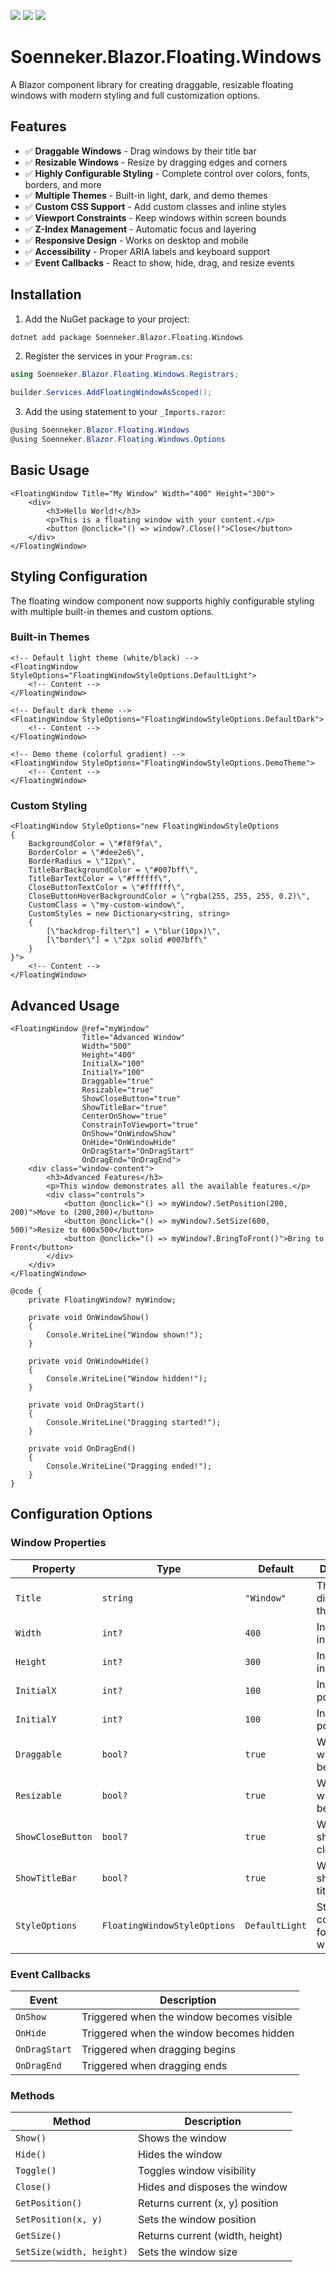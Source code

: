 ﻿[![](https://img.shields.io/nuget/v/soenneker.blazor.floating.windows.svg?style=for-the-badge)](https://www.nuget.org/packages/soenneker.blazor.floating.windows/)
[![](https://img.shields.io/github/actions/workflow/status/soenneker/soenneker.blazor.floating.windows/publish-package.yml?style=for-the-badge)](https://github.com/soenneker/soenneker.blazor.floating.windows/actions/workflows/publish-package.yml)
[![](https://img.shields.io/nuget/dt/soenneker.blazor.floating.windows.svg?style=for-the-badge)](https://www.nuget.org/packages/soenneker.blazor.floating.windows/)

# Soenneker.Blazor.Floating.Windows

A Blazor component library for creating draggable, resizable floating windows with modern styling and full customization options.

## Features

- ✅ **Draggable Windows** - Drag windows by their title bar
- ✅ **Resizable Windows** - Resize by dragging edges and corners
- ✅ **Highly Configurable Styling** - Complete control over colors, fonts, borders, and more
- ✅ **Multiple Themes** - Built-in light, dark, and demo themes
- ✅ **Custom CSS Support** - Add custom classes and inline styles
- ✅ **Viewport Constraints** - Keep windows within screen bounds
- ✅ **Z-Index Management** - Automatic focus and layering
- ✅ **Responsive Design** - Works on desktop and mobile
- ✅ **Accessibility** - Proper ARIA labels and keyboard support
- ✅ **Event Callbacks** - React to show, hide, drag, and resize events

## Installation

1. Add the NuGet package to your project:
```bash
dotnet add package Soenneker.Blazor.Floating.Windows
```

2. Register the services in your `Program.cs`:
```csharp
using Soenneker.Blazor.Floating.Windows.Registrars;

builder.Services.AddFloatingWindowAsScoped();
```

3. Add the using statement to your `_Imports.razor`:
```csharp
@using Soenneker.Blazor.Floating.Windows
@using Soenneker.Blazor.Floating.Windows.Options
```

## Basic Usage

```razor
<FloatingWindow Title="My Window" Width="400" Height="300">
    <div>
        <h3>Hello World!</h3>
        <p>This is a floating window with your content.</p>
        <button @onclick="() => window?.Close()">Close</button>
    </div>
</FloatingWindow>
```

## Styling Configuration

The floating window component now supports highly configurable styling with multiple built-in themes and custom options.

### Built-in Themes

```razor
<!-- Default light theme (white/black) -->
<FloatingWindow StyleOptions="FloatingWindowStyleOptions.DefaultLight">
    <!-- Content -->
</FloatingWindow>

<!-- Default dark theme -->
<FloatingWindow StyleOptions="FloatingWindowStyleOptions.DefaultDark">
    <!-- Content -->
</FloatingWindow>

<!-- Demo theme (colorful gradient) -->
<FloatingWindow StyleOptions="FloatingWindowStyleOptions.DemoTheme">
    <!-- Content -->
</FloatingWindow>
```

### Custom Styling

```razor
<FloatingWindow StyleOptions="new FloatingWindowStyleOptions
{
    BackgroundColor = \"#f8f9fa\",
    BorderColor = \"#dee2e6\",
    BorderRadius = \"12px\",
    TitleBarBackgroundColor = \"#007bff\",
    TitleBarTextColor = \"#ffffff\",
    CloseButtonTextColor = \"#ffffff\",
    CloseButtonHoverBackgroundColor = \"rgba(255, 255, 255, 0.2)\",
    CustomClass = \"my-custom-window\",
    CustomStyles = new Dictionary<string, string>
    {
        [\"backdrop-filter\"] = \"blur(10px)\",
        [\"border\"] = \"2px solid #007bff\"
    }
}">
    <!-- Content -->
</FloatingWindow>
```

## Advanced Usage

```razor
<FloatingWindow @ref="myWindow"
                Title="Advanced Window"
                Width="500"
                Height="400"
                InitialX="100"
                InitialY="100"
                Draggable="true"
                Resizable="true"
                ShowCloseButton="true"
                ShowTitleBar="true"
                CenterOnShow="true"
                ConstrainToViewport="true"
                OnShow="OnWindowShow"
                OnHide="OnWindowHide"
                OnDragStart="OnDragStart"
                OnDragEnd="OnDragEnd">
    <div class="window-content">
        <h3>Advanced Features</h3>
        <p>This window demonstrates all the available features.</p>
        <div class="controls">
            <button @onclick="() => myWindow?.SetPosition(200, 200)">Move to (200,200)</button>
            <button @onclick="() => myWindow?.SetSize(600, 500)">Resize to 600x500</button>
            <button @onclick="() => myWindow?.BringToFront()">Bring to Front</button>
        </div>
    </div>
</FloatingWindow>

@code {
    private FloatingWindow? myWindow;

    private void OnWindowShow()
    {
        Console.WriteLine("Window shown!");
    }

    private void OnWindowHide()
    {
        Console.WriteLine("Window hidden!");
    }

    private void OnDragStart()
    {
        Console.WriteLine("Dragging started!");
    }

    private void OnDragEnd()
    {
        Console.WriteLine("Dragging ended!");
    }
}
```

## Configuration Options

### Window Properties

| Property | Type | Default | Description |
|----------|------|---------|-------------|
| `Title` | `string` | `"Window"` | The title displayed in the title bar |
| `Width` | `int?` | `400` | Initial width in pixels |
| `Height` | `int?` | `300` | Initial height in pixels |
| `InitialX` | `int?` | `100` | Initial X position |
| `InitialY` | `int?` | `100` | Initial Y position |
| `Draggable` | `bool?` | `true` | Whether the window can be dragged |
| `Resizable` | `bool?` | `true` | Whether the window can be resized |
| `ShowCloseButton` | `bool?` | `true` | Whether to show the close button |
| `ShowTitleBar` | `bool?` | `true` | Whether to show the title bar |
| `StyleOptions` | `FloatingWindowStyleOptions` | `DefaultLight` | Styling configuration for the window |

### Event Callbacks

| Event | Description |
|-------|-------------|
| `OnShow` | Triggered when the window becomes visible |
| `OnHide` | Triggered when the window becomes hidden |
| `OnDragStart` | Triggered when dragging begins |
| `OnDragEnd` | Triggered when dragging ends |

### Methods

| Method | Description |
|--------|-------------|
| `Show()` | Shows the window |
| `Hide()` | Hides the window |
| `Toggle()` | Toggles window visibility |
| `Close()` | Hides and disposes the window |
| `GetPosition()` | Returns current (x, y) position |
| `SetPosition(x, y)` | Sets the window position |
| `GetSize()` | Returns current (width, height) |
| `SetSize(width, height)` | Sets the window size |